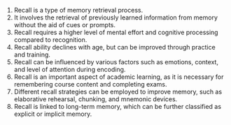 1. Recall is a type of memory retrieval process.
2. It involves the retrieval of previously learned information from memory without the aid of cues or prompts.
3. Recall requires a higher level of mental effort and cognitive processing compared to recognition.
4. Recall ability declines with age, but can be improved through practice and training.
5. Recall can be influenced by various factors such as emotions, context, and level of attention during encoding.
6. Recall is an important aspect of academic learning, as it is necessary for remembering course content and completing exams.
7. Different recall strategies can be employed to improve memory, such as elaborative rehearsal, chunking, and mnemonic devices.
8. Recall is linked to long-term memory, which can be further classified as explicit or implicit memory.